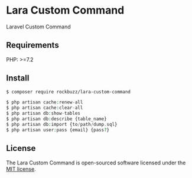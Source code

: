 # Lara Custom Command

Laravel Custom Command

## Requirements

PHP: >=7.2

## Install

```bash
$ composer require rockbuzz/lara-custom-command
```

```php
$ php artisan cache:renew-all
$ php artisan cache:clear-all
$ php artisan db:show-tables
$ php artisan db:describe {table_name}
$ php artisan db:import {to/path/dump.sql}
$ php artisan user:pass {email} {pass?}
```

## License

The Lara Custom Command is open-sourced software licensed under the [MIT license](https://opensource.org/licenses/MIT).

